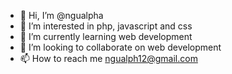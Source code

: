 - 👋 Hi, I’m @ngualpha
- 👀 I’m interested in php, javascript and css
- 🌱 I’m currently learning web development
- 💞️ I’m looking to collaborate on web development
- 📫 How to reach me ngualph12@gmail.com

<!---
ngualpha/ngualpha is a ✨ special ✨ repository because its `README.md` (this file) appears on your GitHub profile.
You can click the Preview link to take a look at your changes.
--->
